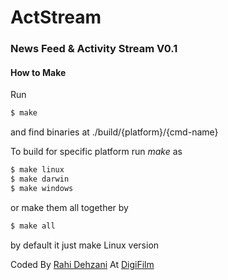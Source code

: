 # ActStream
### News Feed & Activity Stream V0.1

#### How to Make
Run 
```sh
$ make
```

and find binaries at ./build/{platform}/{cmd-name}
  
To build for specific platform run _make_ as 
```sh
$ make linux
$ make darwin
$ make windows
```
or make them all together by
```sh
$ make all
```

by default it just make Linux version


Coded By [Rahi Dehzani](mailto:r.dehzani@gmail.com) At [DigiFilm](http://digifilm.ir) 